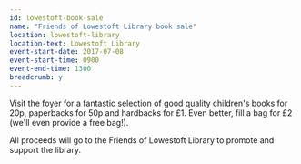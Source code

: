 ```yaml
---
id: lowestoft-book-sale
name: "Friends of Lowestoft Library book sale"
location: lowestoft-library
location-text: Lowestoft Library
event-start-date: 2017-07-08
event-start-time: 0900
event-end-time: 1300
breadcrumb: y
---
```


Visit the foyer for a fantastic selection of good quality children's books for 20p, paperbacks for 50p and hardbacks for £1. Even better, fill a bag for £2 (we'll even provide a free bag!).

All proceeds will go to the Friends of Lowestoft Library to promote and support the library.
